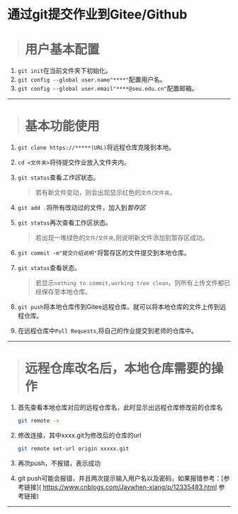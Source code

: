 # 通过git提交作业到Gitee/Github

> # 用户基本配置

1. `git init`在当前文件夹下初始化。
2. `git config --global user.name"****"`配置用户名。
3. `git config --global user.email"****@seu.edu.cn"`配置邮箱。

---

> # 基本功能使用

1. `git clone https://*****(URL)`将远程仓库克隆到本地。

2. `cd <文件夹>`将待提交作业放入文件夹内。

3. `git status`查看*工作区*状态。

   > 若有新文件变动，则会出现显示红色的`文件`/`文件夹`。

4. `git add .`将所有改动过的文件，加入到*暂存区*

5. `git status`再次查看工作区状态。

   > 若出现一堆绿色的`文件`/`文件夹`,则说明新文件添加到暂存区成功。

6. `git commit -m"提交介绍说明"`将暂存区的文件提交到本地仓库。

7. `git status`查看状态。

   > 若显示`nothing to commit,working tree clean`，则所有上传文件都已经保存至本地仓库。

8. `git push`将本地仓库传到Gitee远程仓库。就可以将本地仓库的文件上传到远程仓库。

9. 在远程仓库中`Pull Requests`,将自己的作业提交到老师的仓库中。

---

> # 远程仓库改名后，本地仓库需要的操作

1. 首先查看本地仓库对应的远程仓库名，此时显示出远程仓库修改前的仓库名

   ```bash
   git remote -v
   ```

   

2. 修改连接，其中xxxx.git为修改后的仓库的url

   ```bash
   git remote set-url origin xxxxx.git

3. 再次push，不报错，表示成功

4. git push可能会报错，并且两次提示输入用户名以及密码，如果报错参考：[参考链接]( https://www.cnblogs.com/Jaywhen-xiang/p/12335483.html 参考链接)

---

